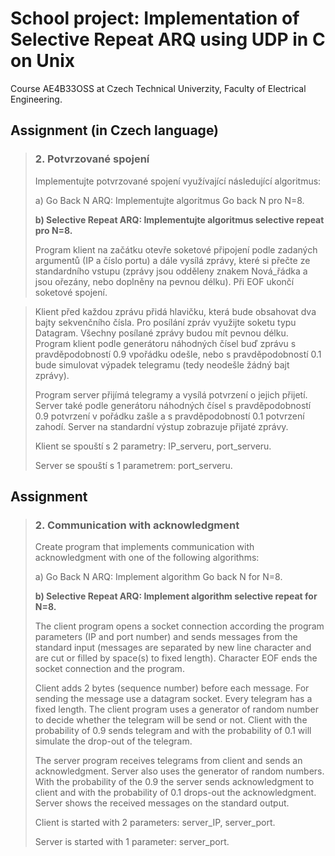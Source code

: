 
 School project: Implementation of Selective Repeat ARQ using UDP in C on Unix
===============================================================================

Course AE4B33OSS at Czech Technical Univerzity, Faculty of Electrical Engineering.


 Assignment (in Czech language)
--------------------------------

> ### 2. Potvrzované spojení
>
> Implementujte potvrzované spojení využívající následující algoritmus:
>
>  a) Go Back N ARQ: Implementujte algoritmus Go back N pro N=8.
>
>  **b) Selective Repeat ARQ: Implementujte algoritmus selective repeat pro N=8.**
>
> Program klient na začátku otevře soketové připojení podle zadaných argumentů (IP a číslo
> portu) a dále vysílá zprávy, které si přečte ze standardního vstupu (zprávy jsou
> odděleny znakem Nová_řádka a jsou ořezány, nebo doplněny na pevnou délku). Při EOF
> ukončí soketové spojení.

> Klient před každou zprávu přidá hlavičku, která bude obsahovat dva bajty sekvenčního
> čísla. Pro posílání zpráv využijte soketu typu Datagram. Všechny posílané zprávy budou
> mít pevnou délku. Program klient podle generátoru náhodných čísel buď zprávu s
> pravděpodobností 0.9 vpořádku odešle, nebo s pravděpodobností 0.1 bude simulovat výpadek
> telegramu (tedy neodešle žádný bajt zprávy).
>
> Program server přijímá telegramy a vysílá potvrzení o jejich přijetí. Server také podle
> generátoru náhodných čísel s pravděpodobností 0.9 potvrzení v pořádku zašle a s
> pravděpodobností 0.1 potvrzení zahodí. Server na standardní výstup zobrazuje přijaté
> zprávy.
>
> Klient se spouští s 2 parametry: IP_serveru, port_serveru.
>
> Server se spouští s 1 parametrem: port_serveru.


 Assignment
------------

> ### 2. Communication with acknowledgment
>
> Create program that implements communication with acknowledgment with one of the
> following algorithms:
>
> a) Go Back N ARQ: Implement algorithm Go back N for N=8.
>
> **b) Selective Repeat ARQ: Implement algorithm selective repeat for N=8.**
>
> The client program opens a socket connection according the program parameters (IP and
> port number) and sends messages from the standard input (messages are separated by new
> line character and are cut or filled by space(s) to fixed length). Character EOF ends
> the socket connection and the program.
>
> Client adds 2 bytes (sequence number) before each message. For sending the message use a
> datagram socket. Every telegram has a fixed length. The client program uses a generator
> of random number to decide whether the telegram will be send or not. Client with the
> probability of 0.9 sends telegram and with the probability of 0.1 will simulate the
> drop-out of the telegram.
>
> The server program receives telegrams from client and sends an acknowledgment. Server
> also uses the generator of random numbers. With the probability of the 0.9 the server
> sends acknowledgment to client and with the probability of 0.1 drops-out the
> acknowledgment. Server shows the received messages on the standard output.
>
> Client is started with 2 parameters: server_IP, server_port.
>
> Server is started with 1 parameter: server_port.


